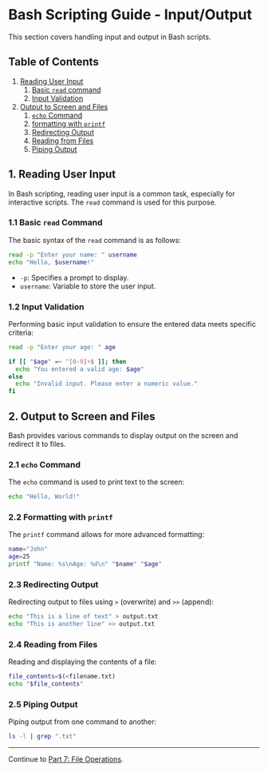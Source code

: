 # Bash Scripting Guide - Input/Output

This section covers handling input and output in Bash scripts.

## Table of Contents

1. [Reading User Input](#1-reading-user-input)
   1. [Basic `read` command](#11-basic-read-command)
   2. [Input Validation](#12-input-validation)
2. [Output to Screen and Files](#2-output-to-screen-and-files)
   1. [`echo` Command](#21-echo-command)
   2. [formatting with `printf`](#22-formatting-with-printf)
   3. [Redirecting Output](#23-redirecting-output)
   4. [Reading from Files](#24-reading-from-files)
   5. [Piping Output](#25-piping-output)

## 1. Reading User Input

In Bash scripting, reading user input is a common task, especially for interactive scripts. The `read` command is used for this purpose.

### 1.1 Basic `read` Command

The basic syntax of the `read` command is as follows:

```bash
read -p "Enter your name: " username
echo "Hello, $username!"
```

- `-p`: Specifies a prompt to display.
- `username`: Variable to store the user input.

### 1.2 Input Validation

Performing basic input validation to ensure the entered data meets specific criteria:

```bash
read -p "Enter your age: " age

if [[ "$age" =~ ^[0-9]+$ ]]; then
  echo "You entered a valid age: $age"
else
  echo "Invalid input. Please enter a numeric value."
fi
```

## 2. Output to Screen and Files

Bash provides various commands to display output on the screen and redirect it to files.

### 2.1 `echo` Command

The `echo` command is used to print text to the screen:

```bash
echo "Hello, World!"
```

### 2.2 Formatting with `printf`

The `printf` command allows for more advanced formatting:

```bash
name="John"
age=25
printf "Name: %s\nAge: %d\n" "$name" "$age"
```

### 2.3 Redirecting Output

Redirecting output to files using `>` (overwrite) and `>>` (append):

```bash
echo "This is a line of text" > output.txt
echo "This is another line" >> output.txt
```

### 2.4 Reading from Files

Reading and displaying the contents of a file:

```bash
file_contents=$(<filename.txt)
echo "$file_contents"
```

### 2.5 Piping Output

Piping output from one command to another:

```bash
ls -l | grep ".txt"
```

---
Continue to [Part 7: File Operations](07.file_operations.md).
